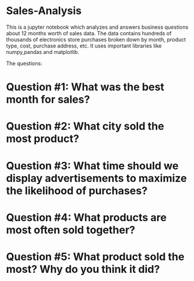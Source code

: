 # Sales-Analysis
This is a jupyter notebook which analyzes and answers business questions about 12 months worth of sales data.
The data contains hundreds of thousands of electronics store purchases broken down by month, product type, cost, purchase address, etc. 
It uses important libraries like numpy,pandas and matplotlib.

The questions:
# Question #1: What was the best month for sales?
# Question #2: What city sold the most product?
# Question #3: What time should we display advertisements to maximize the likelihood of purchases?
# Question #4: What products are most often sold together? 
# Question #5: What product sold the most? Why do you think it did?
